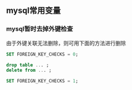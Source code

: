## mysql常用变量

### mysql暂时去掉外键检查
由于外键关联无法删除，则可用下面的方法进行删除  
```sql
SET FOREIGN_KEY_CHECKS = 0;

drop table ... ; 
delete from ... ; 

SET FOREIGN_KEY_CHECKS = 1;

```
